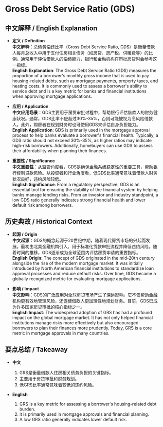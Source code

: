 # Gross Debt Service Ratio (GDS)

## 中文解释 / English Explanation

* **定义 / Definition**  
  **中文解释**：总债务偿还比率（Gross Debt Service Ratio, GDS）是衡量借款人每月总收入中用于支付住房相关债务（如房贷、房产税、供暖费等）的比例。通常用于评估借款人的偿债能力，银行和金融机构在审批房贷时会参考这一指标。  
  **English Explanation**: The Gross Debt Service Ratio (GDS) measures the proportion of a borrower's monthly gross income that is used to pay housing-related debts, such as mortgage payments, property taxes, and heating costs. It is commonly used to assess a borrower's ability to service debt and is a key metric for banks and financial institutions when approving mortgage applications.

* **应用 / Application**  
  **中文应用场景**：GDS主要用于房贷审批过程中，帮助银行评估借款人的财务健康状况。通常，GDS比率不应超过30%-35%，否则可能被视为高风险借款人。此外，购房者在规划财务时也可使用GDS来评估自身负担能力。  
  **English Application**: GDS is primarily used in the mortgage approval process to help banks evaluate a borrower's financial health. Typically, a GDS ratio should not exceed 30%-35%, as higher ratios may indicate high-risk borrowers. Additionally, homebuyers can use GDS to assess their affordability when planning their finances.

* **重要性 / Significance**  
  **中文重要性**：从监管角度看，GDS是确保金融系统稳定性的重要工具，帮助银行控制贷款风险。从投资者和行业角度看，低GDS比率通常意味着借款人财务状况良好，违约风险较低。  
  **English Significance**: From a regulatory perspective, GDS is an essential tool for ensuring the stability of the financial system by helping banks manage lending risks. From an investor and industry standpoint, a low GDS ratio generally indicates strong financial health and lower default risk among borrowers.

## 历史典故 / Historical Context

* **起源 / Origin**  
  **中文起源**：GDS的概念起源于20世纪中期，随着现代房贷市场的兴起而发展。最初由北美金融机构引入，用于标准化贷款审批流程并降低违约风险。随着时间的推移，GDS逐渐成为全球范围内评估房贷申请的重要指标。  
  **English Origin**: The concept of GDS originated in the mid-20th century alongside the rise of the modern mortgage market. It was initially introduced by North American financial institutions to standardize loan approval processes and reduce default risks. Over time, GDS became a globally recognized metric for evaluating mortgage applications.

* **影响 / Impact**  
  **中文影响**：GDS的广泛应用对全球房贷市场产生了深远影响。它不仅帮助金融机构更有效地管理风险，还促使借款人更加理性地规划财务。目前，GDS已成为许多国家房贷审批的核心指标之一。  
  **English Impact**: The widespread adoption of GRS has had a profound impact on the global mortgage market. It has not only helped financial institutions manage risks more effectively but also encouraged borrowers to plan their finances more prudently. Today, GRS is a core metric in mortgage approvals in many countries.

## 要点总结 / Takeaway

* **中文**  
  1. GRS是衡量借款人住房相关债务负担的关键指标。
  2. 主要用于房贷审批和财务规划。
  3. 低GRS比率通常意味着较低的违约风险。

* **English**  
  1. GRS is a key metric for assessing a borrower's housing-related debt burden.
  2. It is primarily used in mortgage approvals and financial planning.
  3. A low GRS ratio generally indicates lower default risk.
